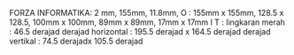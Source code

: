 FORZA INFORMATIKA: 2 mm, 155mm, 11.8mm, 
O : 155mm x 155mm, 128.5 x 128.5, 100mm x 100mm, 89mm x 89mm, 17mm x 17mm
I T : 
lingkaran merah : 46.5 derajad
derajad horizontal : 195.5 derajad x 164.5 derajad
derajad vertikal : 74.5 derajadx 105.5 derajad
